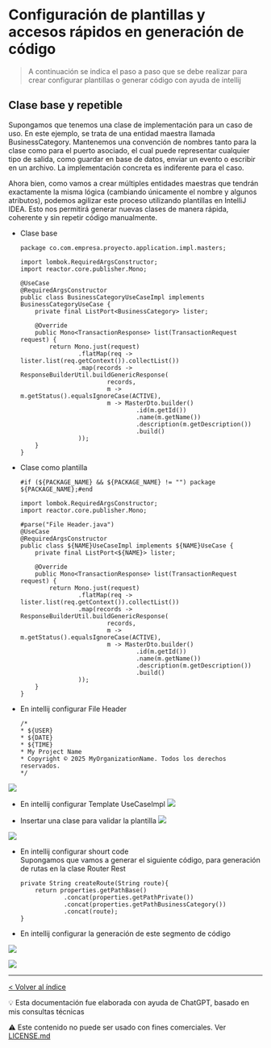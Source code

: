 # Configuración de plantillas y accesos rápidos en generación de código
> A continuación se indica el paso a paso que se debe realizar para crear configurar plantillas o generar código con ayuda de intellij

## Clase base y repetible
Supongamos que tenemos una clase de implementación para un caso de uso. En este ejemplo, se trata de una entidad maestra llamada BusinessCategory. Mantenemos una convención de nombres tanto para la clase como para el puerto asociado, el cual puede representar cualquier tipo de salida, como guardar en base de datos, enviar un evento o escribir en un archivo. La implementación concreta es indiferente para el caso.

Ahora bien, como vamos a crear múltiples entidades maestras que tendrán exactamente la misma lógica (cambiando únicamente el nombre y algunos atributos), podemos agilizar este proceso utilizando plantillas en IntelliJ IDEA. Esto nos permitirá generar nuevas clases de manera rápida, coherente y sin repetir código manualmente.

- Clase base
    ```
    package co.com.empresa.proyecto.application.impl.masters;

    import lombok.RequiredArgsConstructor;
    import reactor.core.publisher.Mono;

    @UseCase
    @RequiredArgsConstructor
    public class BusinessCategoryUseCaseImpl implements BusinessCategoryUseCase {
        private final ListPort<BusinessCategory> lister;

        @Override
        public Mono<TransactionResponse> list(TransactionRequest request) {
            return Mono.just(request)
                    .flatMap(req -> lister.list(req.getContext()).collectList())
                    .map(records -> ResponseBuilderUtil.buildGenericResponse(
                            records,
                            m -> m.getStatus().equalsIgnoreCase(ACTIVE),
                            m -> MasterDto.builder()
                                    .id(m.getId())
                                    .name(m.getName())
                                    .description(m.getDescription())
                                    .build()
                    ));
        }
    }
    ```

- Clase como plantilla
    ```
    #if (${PACKAGE_NAME} && ${PACKAGE_NAME} != "") package ${PACKAGE_NAME};#end

    import lombok.RequiredArgsConstructor;
    import reactor.core.publisher.Mono;

    #parse("File Header.java")
    @UseCase
    @RequiredArgsConstructor
    public class ${NAME}UseCaseImpl implements ${NAME}UseCase {
        private final ListPort<${NAME}> lister;

        @Override
        public Mono<TransactionResponse> list(TransactionRequest request) {
            return Mono.just(request)
                    .flatMap(req -> lister.list(req.getContext()).collectList())
                    .map(records -> ResponseBuilderUtil.buildGenericResponse(
                            records,
                            m -> m.getStatus().equalsIgnoreCase(ACTIVE),
                            m -> MasterDto.builder()
                                    .id(m.getId())
                                    .name(m.getName())
                                    .description(m.getDescription())
                                    .build()
                    ));
        }
    }
    ```

- En intellij configurar File Header
    ```
    /*
    * ${USER}
    * ${DATE}
    * ${TIME}
    * My Project Name
    * Copyright © 2025 MyOrganizationName. Todos los derechos reservados.
    */
    ```

![](../img/modules/intellij/4_templates_intellij_file_header.png)

- En intellij configurar Template UseCaseImpl
![](../img/modules/intellij/4_templates_intellij_template.png)

- Insertar una clase para validar la plantilla
![](../img/modules/intellij/4_create_java_class.png)


![](../img/modules/intellij/4_code_generated.png)

- En intellij configurar shourt code  
Supongamos que vamos a generar el siguiente código, para generación de rutas en la clase Router Rest

    ```
    private String createRoute(String route){
        return properties.getPathBase()
                .concat(properties.getPathPrivate())
                .concat(properties.getPathBusinessCategory())
                .concat(route);
    }
    ```
- En intellij configurar la generación de este segmento de código

![](../img/modules/intellij/4_shorts_code.png)

![](../img/modules/intellij/4_shorts_code_executed.png)

---

[< Volver al índice](README.md)

💡 Esta documentación fue elaborada con ayuda de ChatGPT, basado en mis consultas técnicas

⚠️ Este contenido no puede ser usado con fines comerciales. Ver [LICENSE.md](LICENSE.md)
